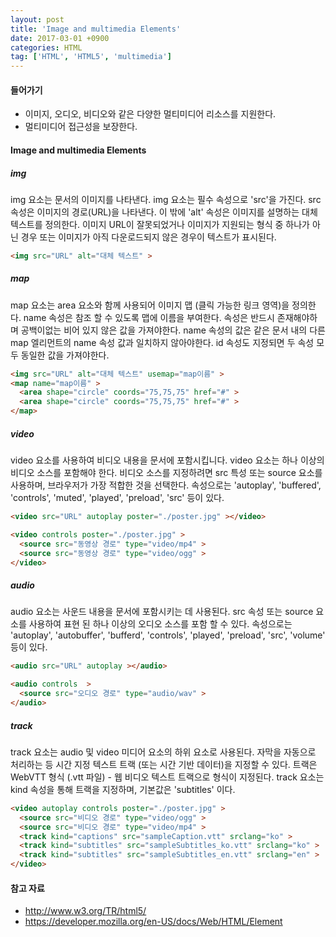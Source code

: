 ```yaml
---
layout: post
title: 'Image and multimedia Elements'
date: 2017-03-01 +0900
categories: HTML
tag: ['HTML', 'HTML5', 'multimedia']
---
```


#### 들어가기

- 이미지, 오디오, 비디오와 같은 다양한 멀티미디어 리소스를 지원한다.
- 멀티미디어 접근성을 보장한다.
	
#### Image and multimedia Elements

##### img

img 요소는 문서의 이미지를 나타낸다. img 요소는 필수 속성으로 'src'을 가진다. src 속성은 이미지의 경로(URL)을 나타낸다. 이 밖에 'alt' 속성은 이미지를 설명하는 대체 텍스트를 정의한다. 이미지 URL이 잘못되었거나 이미지가 지원되는 형식 중 하나가 아닌 경우 또는 이미지가 아직 다운로드되지 않은 경우이 텍스트가 표시된다.

```html
<img src="URL" alt="대체 텍스트" >
```

##### map

map 요소는 area 요소와 함께 사용되어 이미지 맵 (클릭 가능한 링크 영역)을 정의한다. name 속성은 참조 할 수 있도록 맵에 이름을 부여한다. 속성은 반드시 존재해야하며 공백이없는 비어 있지 않은 값을 가져야한다. name 속성의 값은 같은 문서 내의 다른 map 엘리먼트의 name 속성 값과 일치하지 않아야한다. id 속성도 지정되면 두 속성 모두 동일한 값을 가져야한다.

```html
<img src="URL" alt="대체 텍스트" usemap="map이름" >
<map name="map이름" >
  <area shape="circle" coords="75,75,75" href="#" >
  <area shape="circle" coords="75,75,75" href="#" >
</map>
```

##### video

video 요소를 사용하여 비디오 내용을 문서에 포함시킵니다. video 요소는 하나 이상의 비디오 소스를 포함해야 한다. 비디오 소스를 지정하려면 src 특성 또는 source 요소를 사용하며, 브라우저가 가장 적합한 것을 선택한다. 속성으로는 'autoplay', 'buffered', 'controls', 'muted', 'played', 'preload', 'src' 등이 있다.

```html
<video src="URL" autoplay poster="./poster.jpg" ></video>

<video controls poster="./poster.jpg" >
  <source src="동영상 경로" type="video/mp4" >
  <source src="동영상 경로" type="video/ogg" >
</video>
```

##### audio

audio 요소는 사운드 내용을 문서에 포함시키는 데 사용된다. src 속성 또는 source 요소를 사용하여 표현 된 하나 이상의 오디오 소스를 포함 할 수 있다. 속성으로는 'autoplay', 'autobuffer', 'bufferd', 'controls', 'played', 'preload', 'src', 'volume' 등이 있다.

```html
<audio src="URL" autoplay ></audio>

<audio controls  >
  <source src="오디오 경로" type="audio/wav" >
</audio>
```

##### track

track 요소는 audio 및 video 미디어 요소의 하위 요소로 사용된다. 자막을 자동으로 처리하는 등 시간 지정 텍스트 트랙 (또는 시간 기반 데이터)을 지정할 수 있다. 트랙은 WebVTT 형식 (.vtt 파일) - 웹 비디오 텍스트 트랙으로 형식이 지정된다. track 요소는 kind 속성을 통해 트랙을 지정하며, 기본값은 'subtitles' 이다.

```html
<video autoplay controls poster="./poster.jpg" >
  <source src="비디오 경로" type="video/ogg" >
  <source src="비디오 경로" type="video/mp4" >
  <track kind="captions" src="sampleCaption.vtt" srclang="ko" >
  <track kind="subtitles" src="sampleSubtitles_ko.vtt" srclang="ko" >
  <track kind="subtitles" src="sampleSubtitles_en.vtt" srclang="en" >
</video>
```

#### 참고 자료

- <http://www.w3.org/TR/html5/>
- <https://developer.mozilla.org/en-US/docs/Web/HTML/Element>
